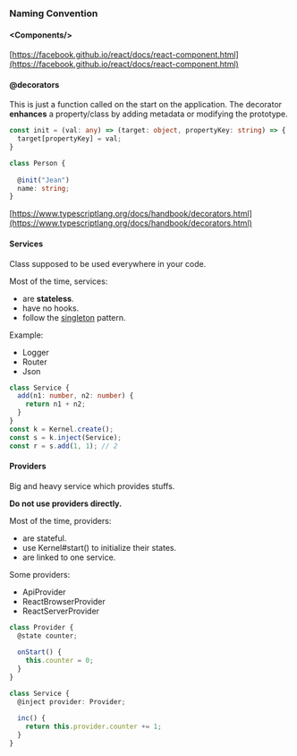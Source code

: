 ### Naming Convention

#### &#60;Components/&#62;

[https://facebook.github.io/react/docs/react-component.html](https://facebook.github.io/react/docs/react-component.html)

#### @decorators

This is just a function called on the start on the application. The decorator **enhances** a property/class by adding
metadata or modifying the prototype.

```ts
const init = (val: any) => (target: object, propertyKey: string) => {
  target[propertyKey] = val;
} 

class Person {
  
  @init("Jean")
  name: string;
}
```

[https://www.typescriptlang.org/docs/handbook/decorators.html](https://www.typescriptlang.org/docs/handbook/decorators.html)

#### Services

Class supposed to be used everywhere in your code. 

Most of the time, services:
 - are **stateless**.
 - have no hooks.
 - follow the [singleton](https://en.wikipedia.org/wiki/Singleton_pattern) pattern.

Example:
 - Logger
 - Router
 - Json

```ts
class Service {
  add(n1: number, n2: number) {
    return n1 + n2;
  }
}
const k = Kernel.create();
const s = k.inject(Service);
const r = s.add(1, 1); // 2
```

#### Providers

Big and heavy service which provides stuffs. 

**Do not use providers directly.** 

Most of the time, providers:
 - are stateful.
 - use Kernel#start() to initialize their states.
 - are linked to one service.

Some providers:
 - ApiProvider
 - ReactBrowserProvider
 - ReactServerProvider  

```ts
class Provider {
  @state counter;
  
  onStart() {
    this.counter = 0;
  }
}

class Service {
  @inject provider: Provider;
  
  inc() {
    return this.provider.counter += 1;
  }
}
```
